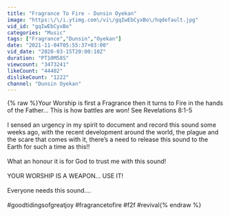 ```yaml
---
title: "Fragrance To Fire - Dunsin Oyekan"
image: "https:\/\/i.ytimg.com\/vi\/gqIwEbCyxBo\/hqdefault.jpg"
vid_id: "gqIwEbCyxBo"
categories: "Music"
tags: ["Fragrance","Dunsin","Oyekan"]
date: "2021-11-04T05:55:37+03:00"
vid_date: "2020-03-15T20:00:10Z"
duration: "PT10M58S"
viewcount: "3473241"
likeCount: "44402"
dislikeCount: "1222"
channel: "Dunsin Oyekan"
---
```

{% raw %}Your Worship is first a Fragrance then it turns to Fire in the hands of the Father... This is how battles are won! See Revelations 8:1-5<br /><br />I sensed an urgency in my spirit to document and record this sound some weeks ago, with the recent development around the world, the plague and the scare that comes with it, there’s a need to release this sound to the Earth for such a time as this!!<br /><br />What an honour it is for God to trust me with this sound! <br /><br />YOUR WORSHIP IS A WEAPON... USE IT!<br /><br />Everyone needs this sound....<br /><br />#goodtidingsofgreatjoy #fragrancetofire #f2f #revival{% endraw %}
